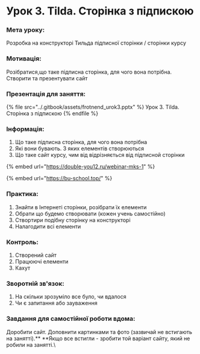 # Урок 3. Tilda. Сторінка з підпискою

### Мета уроку:

Розробка на конструкторі Тильда підписної сторінки / сторінки курсу

### Мотивація:

Розібратися,що таке підписна сторінка, для чого вона потрібна. Створити та презентувати сайт

### **Презентація для заняття:**

{% file src="../.gitbook/assets/frotnend_urok3.pptx" %}
Урок 3. Tilda. Сторінка з підпискою
{% endfile %}

### **Інформація:**

1. Що таке підписна сторінка, для чого вона потрібна
2. Які вони бувають. З яких елементів створюються
3. Що таке сайт курсу, чим від відрізняється від підписной сторінки

{% embed url="https://double-you12.ru/webinar-mks-1" %}

{% embed url="https://bu-school.top/" %}

### **Практика:**

1. Знайти в Інтернеті сторінки, розібрати їх елементи
2. Обрати що будемо створювати (кожен учень самостійно)
3. Створтири подібну сторінку на конструкторі
4. Налагодити всі елементи

### **Контроль:**

1. Створений сайт
2. Працюючі елементи
3. Кахут

### **Зворотній зв'язок:**

1. На скільки зрозуміло все було, чи вдалося
2. Чи є запитання або зауваження

### **Завдання для самостійної роботи вдома:**

Доробити сайт. Доповнити картинками та фото (зазвичай не встигають на занятті).** **Якщо все встигли - зробити той варіант сайту, який не робили на занятті.\
